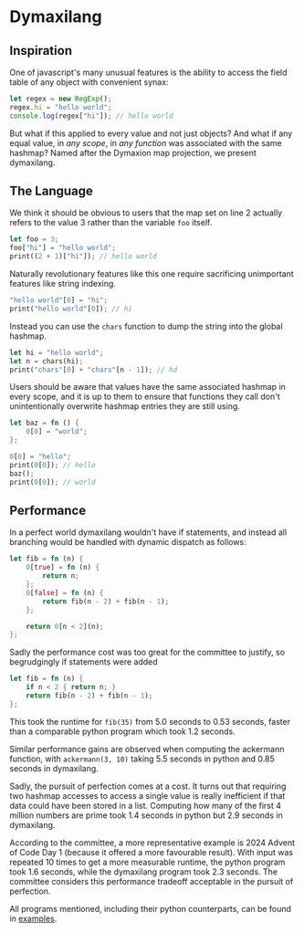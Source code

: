 # Dymaxilang

## Inspiration

One of javascript's many unusual features is the ability to access the field table of any object with convenient synax:

```js
let regex = new RegExp();
regex.hi = "hello world";
console.log(regex["hi"]); // hello world
```

But what if this applied to every value and not just objects? And what if any equal value, in *any scope*, in *any function* was associated with the same hashmap? Named after the Dymaxion map projection, we present dymaxilang. 

## The Language

We think it should be obvious to users that the map set on line 2 actually refers to the value 3 rather than the variable `foo` itself.  

```rust
let foo = 3;
foo["hi"] = "hello world";
print((2 + 1)["hi"]); // hello world
```

Naturally revolutionary features like this one require sacrificing unimportant features like string indexing.

```rust
"hello world"[0] = "hi";
print("hello world"[0]); // hi
```

Instead you can use the `chars` function to dump the string into the global hashmap.

```rust
let hi = "hello world";
let n = chars(hi);
print("chars"[0] + "chars"[n - 1]); // hd
```

Users should be aware that values have the same associated hashmap in every scope, and it is up to them to ensure that functions they call don't unintentionally overwrite hashmap entries they are still using. 

```rust
let baz = fn () {
	0[0] = "world";
};

0[0] = "hello";
print(0[0]); // hello
baz();
print(0[0]); // world
```

## Performance

In a perfect world dymaxilang wouldn't have if statements, and instead all branching would be handled with dynamic dispatch as follows:

```rust
let fib = fn (n) {
	0[true] = fn (n) {
		return n;
	};
	0[false] = fn (n) {
		return fib(n - 2) + fib(n - 1);
	};

	return 0[n < 2](n);
};
```

Sadly the performance cost was too great for the committee to justify, so begrudgingly if statements were added

```rust
let fib = fn (n) {
	if n < 2 { return n; }
	return fib(n - 2) + fib(n - 1);
};
```

This took the runtime for `fib(35)` from 5.0 seconds to 0.53 seconds, faster than a comparable python program which took 1.2 seconds. 

Similar performance gains are observed when computing the ackermann function, with `ackermann(3, 10)` taking 5.5 seconds in python and 0.85 seconds in dymaxilang. 

Sadly, the pursuit of perfection comes at a cost. It turns out that requiring two hashmap accesses to access a single value is really inefficient if that data could have been stored in a list. Computing how many of the first 4 million numbers are prime took 1.4 seconds in python but 2.9 seconds in dymaxilang. 

According to the committee, a more representative example is 2024 Advent of Code Day 1 (because it offered a more favourable result). With input was repeated 10 times to get a more measurable runtime, the python program took 1.6 seconds, while the dymaxilang program took 2.3 seconds. The committee considers this performance tradeoff acceptable in the pursuit of perfection. 

All programs mentioned, including their python counterparts, can be found in [examples](examples).
